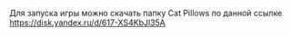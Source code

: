 Для запуска игры можно скачать папку Cat Pillows по данной ссылке https://disk.yandex.ru/d/617-XS4KbJl35A
